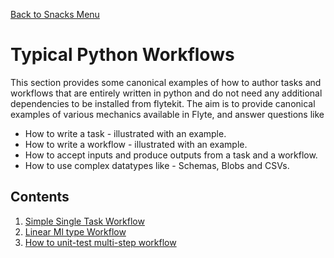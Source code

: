 [Back to Snacks Menu](..)

# Typical Python Workflows

This section provides some canonical examples of how to author tasks and workflows that are entirely written in python and do not need any additional dependencies to be installed from flytekit. The
aim is to provide canonical examples of various mechanics available in Flyte, and answer questions like
 - How to write a task - illustrated with an example.
 - How to write a workflow - illustrated with an example.
 - How to accept inputs and produce outputs from a task and a workflow.
 - How to use complex datatypes like - Schemas, Blobs and CSVs.


## Contents
1. [Simple Single Task Workflow](single_step)
2. [Linear Ml type Workflow](multi_step_linear)
3. [How to unit-test multi-step workflow](tests/multi_step_linear)
